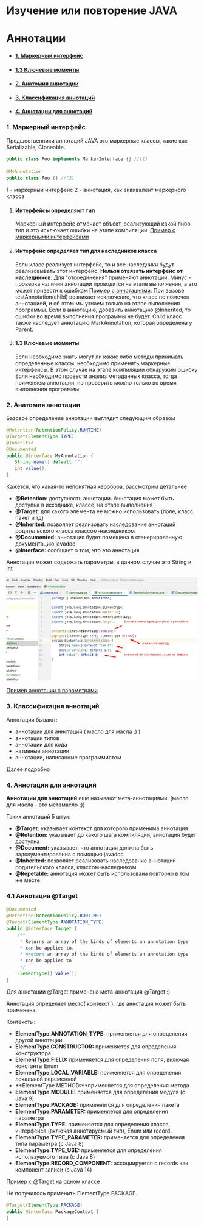 # Изучение или повторение JAVA 

# Аннотации
 - #### [1. Маркерный интерфейс](#1-маркерный-интерфейс-1)
 - #### [1.3 Ключевые моменты](#13-ключевые-моменты-1)
 - #### [2. Анатомия аннотации](#2-анатомия-аннотации-1)
 - #### [3. Классификация аннотаций](#3-классификация-аннотаций-1)
 - #### [4. Аннотации для аннотаций](#4-аннотации-для-аннотаций-1)

### 1. Маркерный интерфейс

Предшественники аннотаций JAVA это маркерные клaссы, такие как Serializable, Cloneable.
``` java
public class Foo implements MarkerInterface {} //(1)

@MyAnnotation 
public class Foo {} //(2)

```

1 - маркерный интерфейс
2 - аннотация, как эквивалент маркерного класса

1. #### Интерфейсы определяют тип ##
   Маркерный интерфейс отмечает объект, реализующий какой либо тип и это исключает ошибки на этапе компиляции.
   [Пример с маркерными интерфейсами](/src/j/unknown/www/CheckMarkInterface.java "Нажми чтобы открыть")
   
2. #### Интерфейс определяет тип для наследников класса
   Если класс реализует интерфейс, то и все наследники будут реализовывать этот интерфейс. **Нельзя отвязать интерфейс от наследников**. Для "отсоединения" применяют аннотации. Минус - проверка наличия аннотации проводится на этапе выполнения, а это может привести к ошибкам
   [Пример с аннотациями](/src/j/unknown/www/CheckAnnotation.java "Нажми чтобы открыть").
   При вызове testAnnotation(child) возникает исключение, что класс не помечен аннотацией, и об этом мы узнаем только на этапе выполнения программы. Если в аннотацию, добавить аннотацию @Inherited, то ошибки во время выполнения программы не будет. Child класс также наследует аннотацию MarkAnnotation, которая определена у Parent.
   
3. #### 1.3 Ключевые моменты
   Если необходимо знать могут ли какие либо методы принимать определенные классы, необходимо применять маркерные интерфейсы. В этом случае на этапе компиляции обнаружим ошибку
   Если необходимо провести анализ метаданных класса, тогда применяем аннотации, но проверить можно только во время выполнения программы
   
### 2. Анатомия аннотации
   Базовое определение аннотации выглядит следующим образом
   
   ~~~ java
   @Retention(RetentionPolicy.RUNTIME)
   @Target(ElementType.TYPE)
   @Inherited
   @Documented
   public @interface MyAnnotation {
      String name() default "";
      int value();
   }
   ~~~
Кажется, что какая-то непонятная херобора, рассмотрим детальнее

- **@Retention**: доступность аннотации. Аннотация может быть доступна в исходнике, классе, на этапе выполнения
- **@Target**: для какого элемента ее можно использовать (поле, класс, пакет и тд)
- **@Inherited**: позволяет реализовать наследование аннотаций родительского класса классом-наследником
- **@Documented:** аннотация будет помещена в сгенерированную документацию javadoc
- **@interface:** сообщает о том, что это аннотация

Аннотация может содержать параметры, в данном случае это String и int

![Аннотация](./resources/Аннотация.jpg)

[Пример аннотации с параметрами](/src/j/unknown/www/CheckInfoAnnotation.java "Кликай, не спи")

### 3. Классификация аннотаций

Аннотации бывают:
- аннотации для аннотаций ( масло для масла ;) )
- аннотации типов
- аннотации для кода
- нативные аннотации
- аннотации, написанные программистом

Далее подробно

### 4. Аннотации для аннотаций

**Аннотации для аннотаций** еще называют мета-аннотациями. (масло для масла - это метамасло ;))

Таких аннотаций 5 штук:
- **@Target:** указывает контекст для которого применима аннотация
- **@Retention:** указывает до какого шага компиляции, аннотация будет доступна
- **@Document:** указывает, что аннотация должна быть задокументированна с помощью javadoc
- **@Inherited:** позволяет реализовать наследование аннотаций родительского класса, классом-наследником
- **@Repetable:** аннотация может быть использована повторно в том же месте

### 4.1 Аннотация @Target
``` java
@Documented
@Retention(RetentionPolicy.RUNTIME)
@Target(ElementType.ANNOTATION_TYPE)
public @interface Target {
    /**
     * Returns an array of the kinds of elements an annotation type
     * can be applied to.
     * @return an array of the kinds of elements an annotation type
     * can be applied to
     */
    ElementType[] value();
}
```

Для аннотации @Target применена мета-аннотация @Target :)

Аннотация определяет место( контекст ), где аннотация может быть применена.

Контексты:
- **ElementType.ANNOTATION_TYPE:** применяется для определения другой аннотации
- **ElementType.CONSTRUCTOR:** применяется для определения конструктора
- **ElementType.FIELD:** применяется для определения поля, включая константы Enum
- **ElementType.LOCAL_VARIABLE:** применяется для определения локальной переменной
- **ElementType.METHOD:**применяется для определения метода
- **ElementType.MODULE:** применяется для определения модуля (с Java 9)
- **ElementType.PACKAGE:** применяется для определения пакета
- **ElementType.PARAMETER:** применяется для определения параметра
- **ElementType.TYPE:** применяется для определения класса, интерфейса (включая аннотируемый тип), Enum или record.
- **ElementType.TYPE_PARAMETER:** применяется для определения типа параметра (с Java 8)
- **ElementType.TYPE_USE:** применяется для определения используемого типа (с Java 8)
- **ElementType.RECORD_COMPONENT:** ассоциируется с records как компонент записи (с Java 14)

[Пример с @Target на одном классе](/src/j/unknown/www/annotation/TargetContext.java "Кликай")

Не получилось применить ElementType.PACKAGE. 
~~~java
@Target(ElementType.PACKAGE)
public @interface PackageContext {
}
~~~







